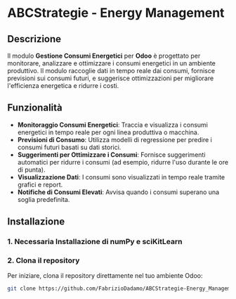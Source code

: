 # ABCStrategie - Energy Management

## Descrizione

Il modulo **Gestione Consumi Energetici** per **Odoo** è progettato per monitorare, analizzare e ottimizzare i consumi energetici in un ambiente produttivo. Il modulo raccoglie dati in tempo reale dai consumi, fornisce previsioni sui consumi futuri, e suggerisce ottimizzazioni per migliorare l'efficienza energetica e ridurre i costi.

## Funzionalità

- **Monitoraggio Consumi Energetici**: Traccia e visualizza i consumi energetici in tempo reale per ogni linea produttiva o macchina.
- **Previsioni di Consumo**: Utilizza modelli di regressione per predire i consumi futuri basati su dati storici.
- **Suggerimenti per Ottimizzare i Consumi**: Fornisce suggerimenti automatici per ridurre i consumi (ad esempio, ridurre l'uso durante le ore di punta).
- **Visualizzazione Dati**: I consumi sono visualizzati in tempo reale tramite grafici e report.
- **Notifiche di Consumi Elevati**: Avvisa quando i consumi superano una soglia predefinita.

## Installazione
### 1. Necessaria Installazione di numPy e sciKitLearn
### 2. Clona il repository

Per iniziare, clona il repository direttamente nel tuo ambiente Odoo:

```bash
git clone https://github.com/FabrizioDadamo/ABCStrategie-Energy_Management.git

